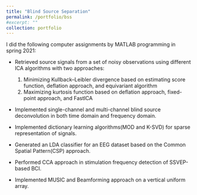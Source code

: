 ```yaml
---
title: "Blind Source Separation"
permalink: /portfolio/bss
#excerpt: ""
collection: portfolio
---
```


I did the following computer assignments by MATLAB programming in spring 2021:

* Retrieved source signals from a set of noisy observations using different ICA algorithms with two approaches:
     1. Minimizing Kullback–Leibler divergence based on estimating score function, deflation approach, and equivariant algorithm
     2. Maximizing kurtosis function based on deflation approach, fixed-point approach, and FastICA
     
* Implemented single-channel and multi-channel blind source deconvolution in both time domain and frequency domain.
* Implemented dictionary learning algorithms(MOD and K-SVD) for sparse representation of signals.
* Generated an LDA classifier for an EEG dataset based on the Common Spatial Pattern(CSP) approach.
* Performed CCA approach in stimulation frequency detection of SSVEP-based BCI.
* Implemented MUSIC and Beamforming approach on a vertical uniform array.

<!---
P.S.: Codes are available upon your request. Feel free to mail me.
--->
